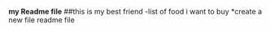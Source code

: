 **my Readme file**
##this is my best friend
-list of food i want to buy
*create a new file readme file
